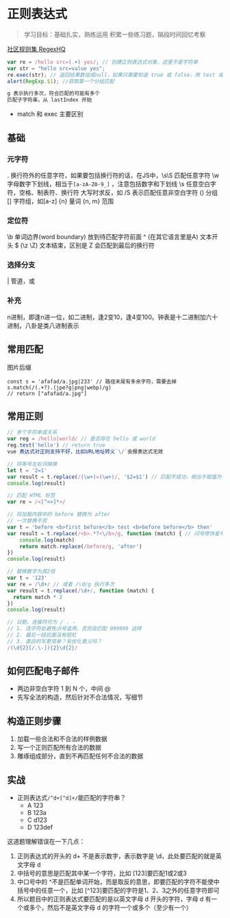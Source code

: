 # 正则表达式

> 学习目标：基础扎实，熟练运用
> 积累一些练习题，隔段时间回忆考察

[社区规则集 RegexHQ](https://github.com/regexhq)

```js
var re = /hello src=(.+) yes/; // 创建正则表达式对象，这里不是字符串
var str = "hello src=value yes"; 
re.exec(str); // 返回结果数组或null，如果只需要知道 true 或 false，用 test 或 String.search/indexOf
alert(RegExp.$1); //获取第一个分组匹配

g 表示执行多次，符合匹配的可能有多个
匹配子字符串，从 lastIndex 开始
```

* match 和 exec 主要区别

## 基础

### 元字符

. 换行符外的任意字符，如果要包括换行符的话，在JS中，\s\S 匹配任意字符
\w 字母数字下划线，相当于`[a-zA-Z0-9_]` ，注意包括数字和下划线
\s 任意空白字符，空格、制表符、换行符
大写时求反，如 /S 表示匹配任意非空白字符
() 分组
[] 字符组，如[a-z]
{n} 量词
{n, m} 范围

### 定位符

\b 单词边界(word boundary) 放到待匹配字符前面
^ (在其它语言里是A) 文本开头
$ (\z \Z) 文本结束，区别是 Z 会匹配到最后的换行符

### 选择分支

| 管道，或

### 补充

n进制，即逢n进一位，如二进制，逢2变10，逢4变100。钟表是十二进制加六十进制，八卦是类八进制表示

## 常用匹配

图片后缀
```
const s = 'afafad/a.jpg|233' // 路径末尾有多余字符，需要去掉
s.match(/(.+?).(jpe?g|png|webp)/g)
// return ["afafad/a.jpg"]
```

## 常用正则

```js
// 多个字符串或关系
var reg = /hello|world/ // 是否存在 hello 或 world
reg.test('hello') // return true
vue 表达式对正则支持不好，比如URL地址转义`\/`会报表达式无效

// 将等号左右词掉换
let t = '2=1'
var result = t.replace(/(\w+)=(\w+)/, '$2=$1') // 匹配不成功，相当于赋值为 t
console.log(result)

// 匹配 HTML 标签
var re = /<[^<>]*>/

// 将加粗内容中的 before 替换为 after
// 一次替换不完
var t = 'before <b>first before</b> test <b>before before</b> then'
var result = t.replace(/<b>.*?<\/b>/g, function (match) { // 问号修饰星号，懒匹配，0 或更多，否则会匹配很长
	console.log(match)
	return match.replace(/before/g, 'after')
})
console.log(result)

// 替换数字为其2倍
var t = '123'
var re = /\d+/ // 或者 /\d/g 执行多次
var result = t.replace(/\d+/, function (match) {
  return match * 2
})
console.log(result)

// 日期，连接符可为 / . -
// 1. 连字符处避免点号滥用，否则会匹配 999999 这样
// 2. 最后一段后面没有短杠
// 3. 直白的写更简单？有优化意义吗？
/(\d{2}[/.\-]){2}\d{2}/

```

## 如何匹配电子邮件
* 两边非空白字符 1 到 N 个，中间 @
* 先写全法的构造，然后针对不合法情况，写细节

## 构造正则步骤
1. 加载一些合法和不合法的样例数据
2. 写一个正则匹配所有合法的数据
3. 雕琢组成部分，直到不再匹配任何不合法的数据

## 实战
* 正则表达式`/^d+[^d]+/`能匹配的字符串？
  - A 123
  - B 123a
  - C d123
  - D 123def

这道题理解错误在一下几点：

1. 正则表达式的开头的 d+ 不是表示数字，表示数字是 \d，此处要匹配的就是英文字母 d
2. 中括号的意思是匹配其中某一个字符，比如 [123]要匹配1或2或3
3. 中口号中的 ^不是匹配单词开始，而是取反的意思，即要匹配的字符不能使中括号中的任意一个，比如 [^123]要匹配的字符是1、2、3之外的任意字符即可
4. 所以题目中的正则表达式要匹配的是以英文字母 d 开头的字符，字母 d 有一个或多个，然后不是英文字母 
d 的字符一个或多个（至少有一个）

